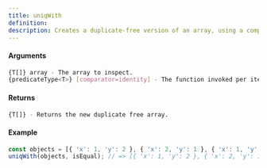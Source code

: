 ```yaml
---
title: uniqWith
definition: 
description: Creates a duplicate-free version of an array, using a comparator function to compare the elements.
---
```



#### Arguments


```bash
{T[]} array - The array to inspect.
{predicateType<T>} [comparator=identity] - The function invoked per iteration to compare elements.
```


#### Returns


```bash
{T[]} - Returns the new duplicate free array.
```


#### Example


```ts
const objects = [{ 'x': 1, 'y': 2 }, { 'x': 2, 'y': 1 }, { 'x': 1, 'y': 2 }];uniqWith(objects, isEqual); // => [{ 'x': 1, 'y': 2 }, { 'x': 2, 'y': 1 }]
```